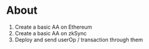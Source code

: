 # About

1. Create a basic AA on Ethereum
2. Create a basic AA on zkSync
3. Deploy and send userOp / transaction through them
